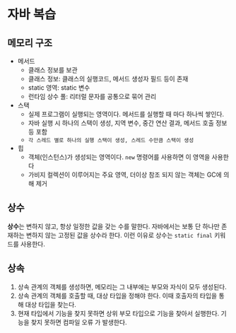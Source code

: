 # 자바 복습


## 메모리 구조
- 메서드
  - 클래스 정보를 보관
  - 클래스 정보: 클래스의 실행코드, 메서드 생성자 필드 등이 존재
  - static 영역: static 변수
  - 런타임 상수 풀: 리터럴 문자를 공통으로 묶어 관리 
- 스택
  - 실제 프로그램이 실행되는 영역이다. 메서드를 실행할 때 마다 하나씩 쌓인다.
  - 자바 실행 시 하나의 스택이 생성, 지역 변수, 중간 연산 결과, 메서드 호출 정보등 포함
  - `각 스레드 별로 하나의 실행 스택이 생성, 스레드 수만큼 스택이 생성`
- 힙
  - 객체(인스턴스)가 생성되는 영역이다. `new` 명령어를 사용하면 이 영역을 사용한다
  - 가비지 컬렉션이 이루어지는 주요 영역, 더이상 참조 되지 않는 객체는 GC에 의해 제거


## 상수
**상수**는 변하지 않고, 항상 일정한 값을 갖는 수를 말한다. 자바에서는 보통 단 하나만 존재하는 변하지 않는 고정된 값을 상수라 한다.
이런 이유로 상수는 `static final` 키워드를 사용한다.


## 상속 
1. 상속 관계의 객체를 생성하면, 메모리는 그 내부에는 부모와 자식이 모두 생성된다.
2. 상속 관계의 객체를 호출할 때, 대상 타입을 정해야 한다. 이때 호출자의 타입을 통해 대상 타입을 찾는다.
3. 현재 타입에서 기능을 찾지 못하면 상위 부모 타입으로 기능을 찾아서 실행한다. 기능을 찾지 못하면 컴파일 오류 가 발생한다.